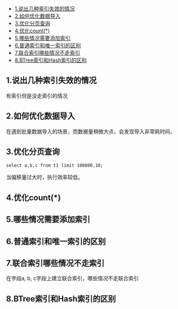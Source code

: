 <!-- TOC -->
- [1.说出几种索引失效的情况](#1.说出几种索引失效的情况)
- [2.如何优化数据导入](#2.如何优化数据导入)
- [3.优化分页查询](#3.优化分页查询)
- [4.优化count(*)](#4.优化count(*))
- [5.哪些情况需要添加索引](#5.哪些情况需要添加索引)
- [6.普通索引和唯一索引的区别](#6.普通索引和唯一索引的区别)
- [7.联合索引哪些情况不走索引](#7.联合索引哪些情况不走索引)
- [8.BTree索引和Hash索引的区别](#8.BTree索引和Hash索引的区别)
<!-- /TOC -->

## 1.说出几种索引失效的情况
有索引但是没走索引的情况

## 2.如何优化数据导入
在遇到批量数据导入的场景，而数据量稍微大点，会发现导入非常耗时间。

## 3.优化分页查询
```
select a,b,c from t1 limit 100000,10;
```
当偏移量过大时，执行效率较低。

## 4.优化count(*)

## 5.哪些情况需要添加索引

## 6.普通索引和唯一索引的区别

## 7.联合索引哪些情况不走索引
在字段a, b, c字段上建立联合索引，哪些情况不走联合索引

## 8.BTree索引和Hash索引的区别